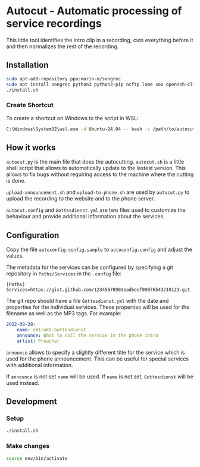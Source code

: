 # Autocut - Automatic processing of service recordings

This little tool identifies the intro clip in a recording, cuts everything before
it and then normalizes the rest of the recording.

## Installation

```bash
sudo apt-add-repository ppa:marin-m/songrec
sudo apt install songrec python3 python3-pip ncftp lame sox openssh-client wget ffmpeg
./install.sh
```

### Create Shortcut

To create a shortcut on Windows to the script in WSL:

```bash
C:\Windows\System32\wsl.exe -d Ubuntu-24.04 -- bash -c /path/to/autocut/autocut.sh
```

## How it works

`autocut.py` is the main file that does the autocutting. `autocut.sh` is a little
shell script that allows to automatically update to the lastest version. This allows
to fix bugs without requiring access to the machine where the cutting is done.

`upload-announcement.sh` and `upload-to-phone.sh` are used by `autocut.py` to upload
the recording to the website and to the phone server.

`autocut.config` and `Gottesdienst.yml` are two files used to customize the behaviour
and provide additional information about the services.

## Configuration

Copy the file `autoconfig.config.sample` to `autoconfig.config` and adjust the
values.

The metadata for the services can be configured by specifying a git repository in
`Paths/Services` in the `.config` file:

```config
[Paths]
Services=https://gist.github.com/1234567890deadbeef09876543210123.git
```

The git repo should have a file `Gottesdienst.yml` with the date and properties
for the individual services. These properties will be used for the filename as
well as the MP3 tags. For example:

```yml
2022-08-28:
    name: eXtrakt-Gottesdienst
    announce: What to call the service in the phone intro
    artist: Preacher
```

`announce` allows to specify a slightly different title for the service
which is used for the phone announcement. This can be useful for special
services with additional information.

If `announce` is not set `name` will be used. If `name` is not set,
`Gottesdienst` will be used instead.

## Development

### Setup

```bash
./install.sh
```

### Make changes

```bash
source env/bin/activate
```
